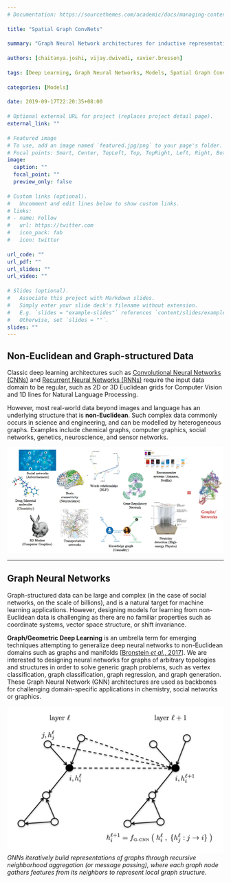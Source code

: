 ```yaml
---
# Documentation: https://sourcethemes.com/academic/docs/managing-content/

title: "Spatial Graph ConvNets"

summary: "Graph Neural Network architectures for inductive representation learning on arbitrary graphs."

authors: [chaitanya.joshi, vijay.dwivedi, xavier.bresson]

tags: [Deep Learning, Graph Neural Networks, Models, Spatial Graph ConvNets]

categories: [Models]

date: 2019-09-17T22:20:35+08:00

# Optional external URL for project (replaces project detail page).
external_link: ""

# Featured image
# To use, add an image named `featured.jpg/png` to your page's folder.
# Focal points: Smart, Center, TopLeft, Top, TopRight, Left, Right, BottomLeft, Bottom, BottomRight.
image:
  caption: ""
  focal_point: ""
  preview_only: false

# Custom links (optional).
#   Uncomment and edit lines below to show custom links.
# links:
# - name: Follow
#   url: https://twitter.com
#   icon_pack: fab
#   icon: twitter

url_code: ""
url_pdf: ""
url_slides: ""
url_video: ""

# Slides (optional).
#   Associate this project with Markdown slides.
#   Simply enter your slide deck's filename without extension.
#   E.g. `slides = "example-slides"` references `content/slides/example-slides.md`.
#   Otherwise, set `slides = ""`.
slides: ""
---
```


## Non-Euclidean and Graph-structured Data

Classic deep learning architectures such as [Convolutional Neural Networks (CNNs)](http://yann.lecun.com/exdb/publis/pdf/lecun-01a.pdf) and [Recurrent Neural Networks (RNNs)](https://www.bioinf.jku.at/publications/older/2604.pdf) require the input data domain to be regular, such as 2D or 3D Euclidean grids for Computer Vision and 1D lines for Natural Language Processing. 

However, most real-world data beyond images and language has an underlying structure that is **non-Euclidean**.
Such complex data commonly occurs in science and engineering, and can be modelled by heterogeneous graphs.
Examples include chemical graphs, computer graphics, social networks, genetics, neuroscience, and sensor networks.

![Graph structured data](graph-data.png)

---

## Graph Neural Networks

Graph-structured data can be large and complex (in the case of social networks, on the scale of billions), and is a natural target for machine learning applications. 
However, designing models for learning from non-Euclidean data is challenging as there are no familiar properties such as coordinate systems, vector space structure, or shift invariance.

**Graph/Geometric Deep Learning** is an umbrella term for emerging techniques attempting to generalize deep neural networks to non-Euclidean domains such as graphs and manifolds [[Bronstein *et al.*, 2017](https://arxiv.org/abs/1611.08097)].
We are interested to designing neural networks for graphs of arbitrary topologies and structures in order to solve generic graph problems, such as vertex classification, graph classification, graph regression, and graph generation.
These Graph Neural Network (GNN) architectures are used as backbones for challenging domain-specific applications in chemistry, social networks or graphics.

![GNN Layer](gnn-layer.png)
*GNNs iteratively build representations of graphs through recursive neighborhood aggregation (or message passing), where each graph node gathers features from its neighbors to represent local graph structure.*

